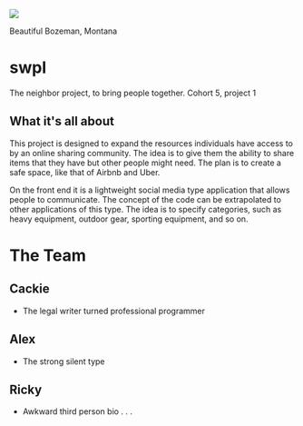 ![](https://media.xogrp.com/images/0e8d9768-0a08-406b-8e4d-07d9cb5c1898)

Beautiful Bozeman, Montana

# swpl

The neighbor project, to bring people together. Cohort 5, project 1

## What it's all about

This project is designed to expand the resources individuals have access to by an online sharing community. The idea is to give them the ability to share items that they have but other people might need. The plan is to create a safe space, like that of Airbnb and Uber.

On the front end it is a lightweight social media type application that allows people to communicate. The concept of the code can be extrapolated to other applications of this type. The idea is to specify categories, such as heavy equipment, outdoor gear, sporting equipment, and so on.

# The Team
## Cackie
 * The legal writer turned professional programmer


## Alex
 * The strong silent type


## Ricky
*  Awkward third person bio . . .
